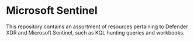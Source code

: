 # Microsoft Sentinel
This repository contains an assortment of resources pertaining to Defender XDR and Microsoft Sentinel, such as KQL hunting queries and workbooks.
